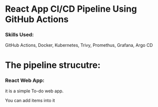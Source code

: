 # React App CI/CD Pipeline Using GitHub Actions

### Skills Used: 
GitHub Actions, Docker, Kubernetes, Trivy, Promethus, Grafana, Argo CD

# The pipeline strucutre:

### React Web App: 
it is a simple To-do web app.

You can add items into it 
 

